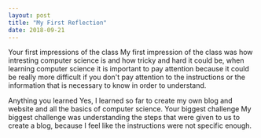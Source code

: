 ```yaml
---
layout: post
title: "My First Reflection"
date: 2018-09-21
---
```


Your first impressions of the class
My first impression of the class was how intresting computer science is and how tricky and hard it could be, when learning computer science it is important to pay attention because it could be really more difficult if you don't pay attention to the instructions or the information that is necessary to know in order to understand.

Anything you learned
Yes, I learned so far to create my own blog and website and all the basics of computer science.
Your biggest challenge
My biggest challenge was understanding the steps that were given to us to create a blog, because I feel like the instructions were not specific enough.
